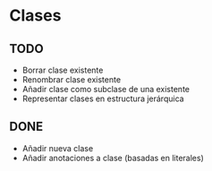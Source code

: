 # Clases

## TODO

- Borrar clase existente
- Renombrar clase existente
- Añadir clase como subclase de una existente
- Representar clases en estructura jerárquica


## DONE

- Añadir nueva clase
- Añadir anotaciones a clase (basadas en literales)

